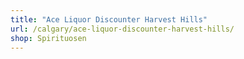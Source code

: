 ```yaml
---
title: "Ace Liquor Discounter Harvest Hills"
url: /calgary/ace-liquor-discounter-harvest-hills/
shop: Spirituosen
---
```

